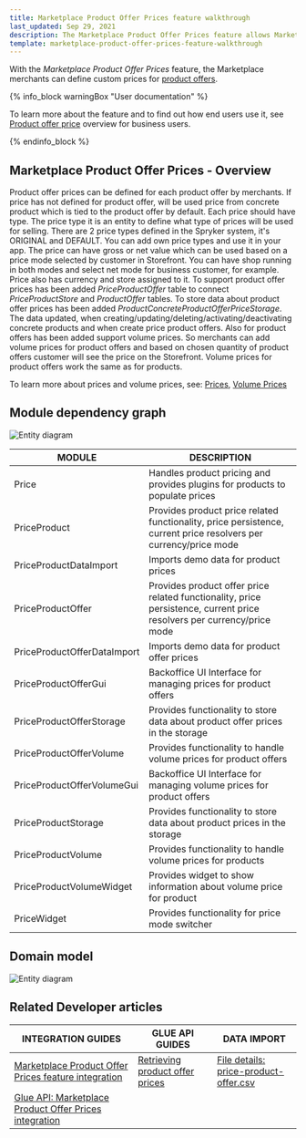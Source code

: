 ```yaml
---
title: Marketplace Product Offer Prices feature walkthrough
last_updated: Sep 29, 2021
description: The Marketplace Product Offer Prices feature allows Marketplace merchants to set prices for product offers.
template: marketplace-product-offer-prices-feature-walkthrough
---
```


With the *Marketplace Product Offer Prices* feature, the Marketplace merchants can define custom prices for [product offers](/docs/marketplace/dev/feature-walkthroughs/{{page.version}}/marketplace-product-offer-feature-walkthrough/marketplace-product-offer-feature-walkthrough.html).

{% info_block warningBox "User documentation" %}

To learn more about the feature and to find out how end users use it, see [Product offer price](/docs/marketplace/user/features/{{page.version}}/marketplace-product-offer-feature-overview.html#product-offer-price) overview for business users.

{% endinfo_block %}

## Marketplace Product Offer Prices - Overview
Product offer prices can be defined for each product offer by merchants. 
If price has not defined for product offer, will be used price from concrete product which is tied to the product offer by default.
Each price should have type. 
The price type it is an entity to define what type of prices will be used for selling. 
There are 2 price types defined in the Spryker system, it's ORIGINAL and DEFAULT. 
You can add own price types and use it in your app.
The price can have gross or net value which can be used based on a price mode selected by customer in Storefront. 
You can have shop running in both modes and select net mode for business customer, for example. 
Price also has currency and store assigned to it.
To support product offer prices has been added *PriceProductOffer* table to connect *PriceProductStore* and *ProductOffer* tables.
To store data about product offer prices has been added *ProductConcreteProductOfferPriceStorage*.
The data updated, when creating/updating/deleting/activating/deactivating concrete products and when create price product offers. 
Also for product offers has been added support volume prices. 
So merchants can add volume prices for product offers and based on chosen quantity of product offers customer will see the price on the Storefront.
Volume prices for product offers work the same as for products.

To learn more about prices and volume prices, see: [Prices](https://documentation.spryker.com/docs/prices-overview), [Volume Prices](https://documentation.spryker.com/docs/volume-prices-overview)

## Module dependency graph
![Entity diagram](https://confluence-connect.gliffy.net/embed/image/f128877d-eb61-4d87-b1af-5f166eb45c45.png?utm_medium=live&utm_source=confluence)

| MODULE     | DESCRIPTION                |
|------------|----------------------------|
| Price | Handles product pricing and provides plugins for products to populate prices   |
| PriceProduct | Provides product price related functionality, price persistence, current price resolvers per currency/price mode    |
| PriceProductDataImport | Imports demo data for product prices    |
| PriceProductOffer | Provides product offer price related functionality, price persistence, current price resolvers per currency/price mode    |
| PriceProductOfferDataImport | Imports demo data for product offer prices    |
| PriceProductOfferGui | Backoffice UI Interface for managing prices for product offers    |
| PriceProductOfferStorage | Provides functionality to store data about product offer prices in the storage   |
| PriceProductOfferVolume | Provides functionality to handle volume prices for product offers    |
| PriceProductOfferVolumeGui | Backoffice UI Interface for managing volume prices for product offers    |
| PriceProductStorage | Provides functionality to store data about product prices in the storage    |
| PriceProductVolume | Provides functionality to handle volume prices for products   |
| PriceProductVolumeWidget | Provides widget to show information about volume price for product   |
| PriceWidget | Provides functionality for price mode switcher    |

## Domain model
![Entity diagram](https://confluence-connect.gliffy.net/embed/image/0ad490bb-f21f-4e4a-b6eb-e0102a8c7b42.png?utm_medium=live&utm_source=confluence)

## Related Developer articles

|INTEGRATION GUIDES  |GLUE API GUIDES  |DATA IMPORT  |
|---------|---------|---------|
| [Marketplace Product Offer Prices feature integration](/docs/marketplace/dev/feature-integration-guides/{{page.version}}/marketplace-product-offer-prices-feature-integration.html)          | [Retrieving product offer prices](/docs/marketplace/dev/glue-api-guides/{{page.version}}/product-offers/retrieving-product-offer-prices.html)          | [File details: price-product-offer.csv](/docs/marketplace/dev/data-import/{{page.version}}/file-details-price-product-offer.csv.html)           |
|[Glue API: Marketplace Product Offer Prices integration](/docs/marketplace/dev/feature-integration-guides/{{page.version}}/glue/marketplace-product-offer-prices-feature-integration.html)           |           |           |
